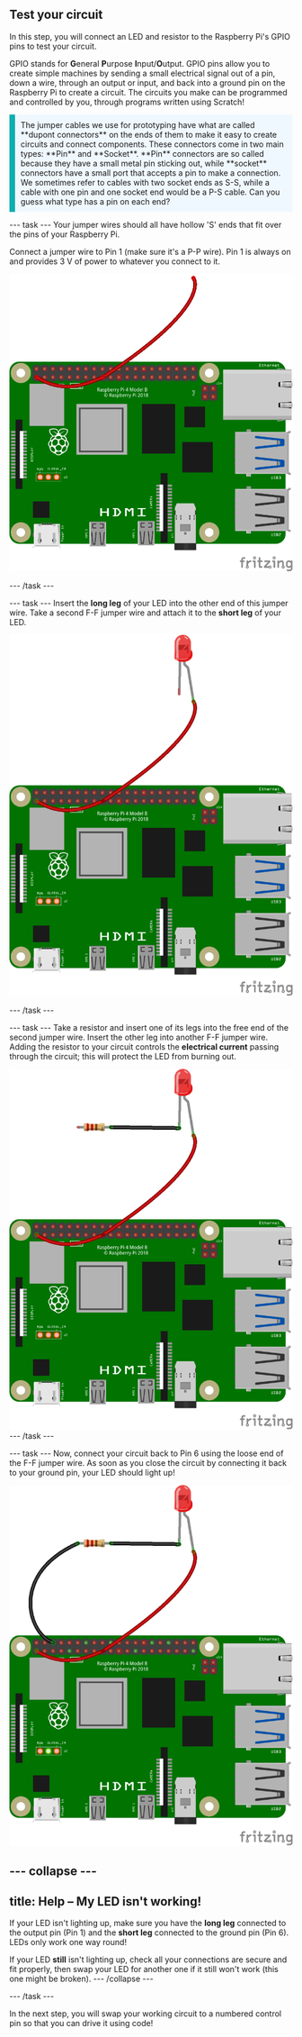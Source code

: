 ## Test your circuit

In this step, you will connect an LED and resistor to the Raspberry Pi's GPIO pins to test your circuit.

GPIO stands for **G**eneral **P**urpose **I**nput/**O**utput. GPIO pins allow you to create simple machines by sending a small electrical signal out of a pin, down a wire, through an output or input, and back into a ground pin on the Raspberry Pi to create a circuit. The circuits you make can be programmed and controlled by you, through programs written using Scratch!

<p style='border-left: solid; border-width:10px; border-color: #0faeb0; background-color: aliceblue; padding: 10px;'>
The jumper cables we use for prototyping have what are called **dupont connectors** on the ends of them to make it easy to create circuits and connect components. These connectors come in two main types: **Pin** and **Socket**. **Pin** connectors are so called because they have a small metal pin sticking out, while **socket** connectors have a small port that accepts a pin to make a connection. We sometimes refer to cables with two socket ends as S-S, while a cable with one pin and one socket end would be a P-S cable. Can you guess what type has a pin on each end?
</p>

--- task ---
Your jumper wires should all have hollow 'S' ends that fit over the pins of your Raspberry Pi. 

Connect a jumper wire to Pin 1 (make sure it's a P-P wire). Pin 1 is always on and provides 3 V of power to whatever you connect to it.  

![Circuit diagram of a jumper wire connected to 3V3 on a Raspberry Pi.](images/Pi_jumper_Test1.png)

--- /task ---

--- task ---
Insert the **long leg** of your LED into the other end of this jumper wire. Take a second F-F jumper wire and attach it to the **short leg** of your LED.

![Circuit diagram of a jumper wire with an LED wired in series to 3V3 on a Raspberry Pi.](images/Pi_LED_test2.png)

--- /task ---

--- task ---
Take a resistor and insert one of its legs into the free end of the second jumper wire. Insert the other leg into another F-F jumper wire. Adding the resistor to your circuit controls the **electrical current** passing through the circuit; this will protect the LED from burning out. 

![Circuit diagram of a jumper wire with a resistor and LED wired in series to 3V3 on a Raspberry Pi.](images/Pi_resistor_test3.png)
--- /task ---

--- task ---
Now, connect your circuit back to Pin 6 using the loose end of the F-F jumper wire. As soon as you close the circuit by connecting it back to your ground pin, your LED should light up! 

![Circuit diagram of a completed circuit with a jumper wire with a resistor and LED wired in series to 3V3 on a Raspberry Pi.](images/Pi_1_complete.png)

--- collapse ---
---
title: Help – My LED isn't working!
---
If your LED isn't lighting up, make sure you have the **long leg** connected to the output pin (Pin 1) and the **short leg** connected to the ground pin (Pin 6). LEDs only work one way round!

If your LED **still** isn't lighting up, check all your connections are secure and fit properly, then swap your LED for another one if it still won't work (this one might be broken).
--- /collapse ---

--- /task ---


In the next step, you will swap your working circuit to a numbered control pin so that you can drive it using code!
